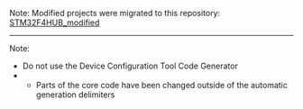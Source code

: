 Note: Modified projects were migrated to this repository: [STM32F4HUB_modified](https://github.com/rtek1000/STM32F4HUB_modified)

------

Note:
- Do not use the Device Configuration Tool Code Generator
- - Parts of the core code have been changed outside of the automatic generation delimiters
